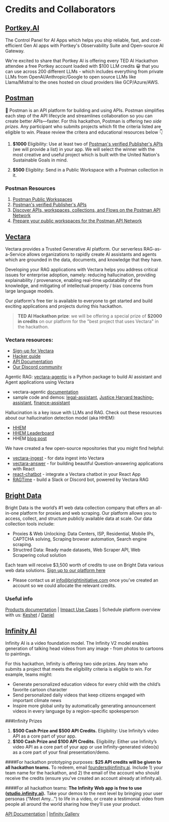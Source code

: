 # Credits and Collaborators

## [Portkey.AI](https://portkey.ai/) 

The Control Panel for AI Apps which helps you ship reliable, fast, and cost-efficient Gen AI apps with Portkey's Observability Suite and Open-source AI Gateway. 

We're excited to share that Portkey AI is offering every TED AI Hackathon attendee a free Portkey account loaded with $100 LLM credits 😀 that you can use across 200 different LLMs - which includes everything from private LLMs from OpenAI/Anthropic/Google to open source LLMs like Llama/Mistral to the ones hosted on cloud providers like GCP/Azure/AWS.

## [Postman](https://postman.com/) 

🚀 Postman is an API platform for building and using APIs. Postman simplifies each step of the API lifecycle and streamlines collaboration so you can create better APIs—faster.
For this hackathon, Postman is offering _two side prizes_. Any participant who submits projects which fit the criteria listed are eligible to win. Please review the critera and educational resources below 👇

1. **$1000**
Eligibility: Use at least two of [Postman's verified Publisher's APIs](https://www.postman.com/explore) (we will provide a list) in your app. We will select the winner with the most creative and useful project which is built with the United Nation's Sustainable Goals in mind.

1. **$500**
Eligiblity: Send in a Public Workspace with a Postman collection in it.


### Postman Resources
1. [Postman Public Workspaces](https://learning.postman.com/docs/collaborating-in-postman/using-workspaces/public-workspaces/)
2. [Postman's verified Publisher's APIs](https://www.postman.com/explore)
3. [Discover APIs, workspaces, collections, and Flows on the Postman API Network](https://learning.postman.com/docs/getting-started/first-steps/exploring-public-api-network/)
4. [Prepare your public workspaces for the Postman API Network](https://learning.postman.com/docs/collaborating-in-postman/public-api-network/organizing-your-workspace)


## [Vectara](https://vectara.com/) 

Vectara provides a Trusted Generative AI platform. Our serverless RAG-as-a-Service allows organizations to rapidly create AI assistants and agents which are grounded in the data, documents, and knowledge that they have. 

Developing your RAG applications with Vectara helps you address critical issues for enterprise adoption, namely: reducing hallucination, providing explainability / provenance, enabling real-time updatability of the knowledge, and mitigating of intellectual property / bias concerns from large language models.

Our platform's free tier is available to everyone to get started and build exciting applications and projects during this hackathon.

> **TED AI Hackathon prize**: we will be offering a special prize of **$2000 in credits** on our platform for the "best project that uses Vectara" in the hackathon.

### Vectara resources:
* [Sign-up for Vectara](https://console.vectara.com/signup/?utm_source=event&utm_medium=hackathon&utm_term=sign-up&utm_content=TED-AI&utm_campaign=event-hackathon-sign-up-TED-AI)
* [Hacker guide](https://vectara.com/hacker-guide/)
* [API Documentation](https://docs.vectara.com/docs)
* [Our Discord community](https://discord.com/invite/GFb8gMz6UH)

Agentic RAG: [vectara-agentic](https://pypi.org/project/vectara-agentic/) is a Python package to build AI assistant and Agent applications using Vectara
* vectara-agentic [documentation](https://vectara.github.io/vectara-agentic-docs/)
* sample code and demos: [legal-assistant](https://huggingface.co/spaces/vectara/legal-assistant), [Justice Harvard teaching-assistant](https://huggingface.co/spaces/vectara/Justice-Harvard), [finance-assistant](https://huggingface.co/spaces/vectara/finance-assistant)

Hallucination is a key issue with LLMs and RAG. Check out these resources about our hallucination detection model (aka HHEM):
* [HHEM](https://huggingface.co/vectara/hallucination_evaluation_model)
* [HHEM Leaderboard](https://huggingface.co/spaces/vectara/leaderboard)
* HHEM [blog post](https://vectara.com/blog/hhem-2-1-a-better-hallucination-detection-model/)

We have created a few open-source repositories that you might find helpful:
* [vectara-ingest](https://github.com/vectara/vectara-ingest) - for data ingest into Vectara
* [vectara-answer](https://github.com/vectara/vectara-answer) - for building beautiful Question-answering applications with React
* [react-chatbot](https://vectara.github.io/react-chatbot/) - integrate a Vectara chatbot in your React App
* [RAGTime](https://github.com/vectara/ragtime) - build a Slack or Discord bot, powered by Vectara RAG

## [Bright Data](https://brightdata.com/) 

Bright Data is the world’s \#1 web data collection company that offers an all-in-one platform for proxies and web scraping. Our platform allows you to access, collect, and structure publicly available data at scale.
Our data collection tools include:
- Proxies & Web Unlocking: Data Centers, ISP, Residential, Mobile IPs, CAPTCHA solving, Scraping browser automation, Search engine scraping.
- Structred Data: Ready made datasets, Web Scraper API, Web Scrapering colud solution

Each team will receive $3,500 worth of credits to use on Bright Data various web data solutions. 
[Sign up to our platform here](https://forms.gle/k9bkDLv4MdTTuoLa8) 
* Please contact us at [info@brightinitiative.com](info@brightinitiative.com?subject=TEDAI%20SF%20Hackathon%3A%20I%20just%20opened%20an%20account%20on%20BD!) once you’ve created an account so we could allocate the relevant credits.

### Useful info
[Products documentation](https://docs.brightdata.com/introduction) | [Impact Use Cases](https://brightinitiative.com/partners-stories) | Schedule platform overview with us: [Keshet](https://calendly.com/keshet_brightdata/bright-data-x-tedai-san-francisco-hackathon) / [Daniel](https://calendly.com/danielpi_brightdata/bright-data-x-tedai-sf)

## [Infinity AI](https://infinity.ai/)
Infinity AI is a video foundation model. The Infinity V2 model enables generation of talking head videos from any image - from photos to cartoons to paintings.

For this hackathon, Infinity is offering two side prizes. Any team who submits a project that meets the eligibility criteria is eligible to win. For example, teams might: 
* Generate personalized education videos for every child with the child’s favorite cartoon character 
* Send personalized daily videos that keep citizens engaged with important climate news 
* Inspire more global unity by automatically generating announcement videos in every language by a region-specific spokesperson  

###Infinity Prizes 
1. **$500 Cash Prize and $500 API Credits.** Eligibility: Use Infinity’s video API as a core part of your app. 
2. **$100 Cash Prize and $100 API Credits.** Eligibility: Either use Infinity’s video API as a core part of your app or use Infinity-generated video(s) as a core part of your final presentation/demo. 

####For hackathon prototyping purposes: 
**$25 API credits will be given to all hackathon teams.** To redeem, email <a href="mailto:founders@infinity.ai">founders@infinity.ai</a>. Include 1) your team name for the hackathon, and 2) the email of the account who should receive the credits (ensure you've created an account already at infinity.ai). 

####For all hackathon teams: 
**The Infinity Web app is free to use ([studio.infinity.ai](https://studio.infinity.ai)).** Take your demos to the next level by bringing your user personas (“Meet Amy…”) to life in a video, or create a testimonial video from people all around the world sharing how they’ll use your product.  

[API Documentation](https://studio.infinity.ai/developer) | [Infinity Gallery](https://studio.infinity.ai)

